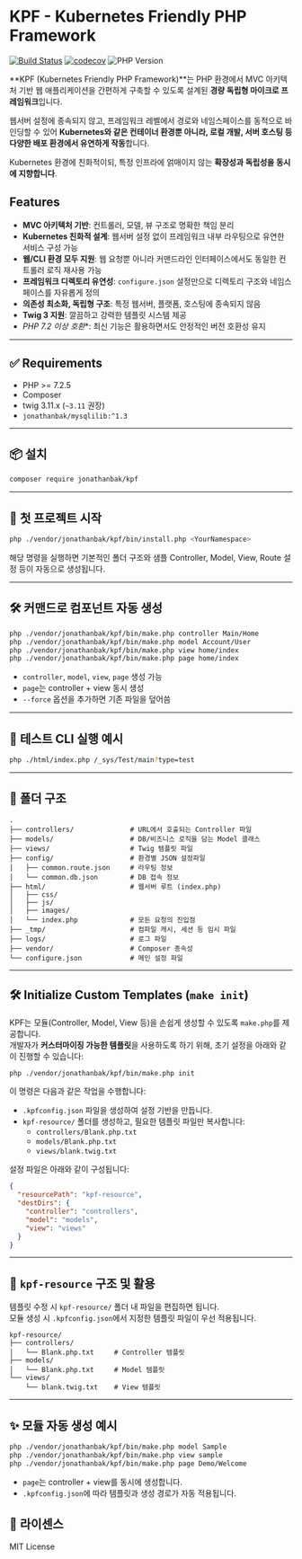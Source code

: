 # KPF - Kubernetes Friendly PHP Framework

[![Build Status](https://github.com/jonathanbak/mysqlilib/actions/workflows/test.yml/badge.svg)](https://github.com/jonathanbak/kpf/actions/workflows/test.yml)
[![codecov](https://codecov.io/gh/jonathanbak/mysqlilib/branch/master/graph/badge.svg)](https://codecov.io/gh/jonathanbak/kpf)
![PHP Version](https://img.shields.io/badge/php-7.2%20~%208.3-blue)

**KPF (Kubernetes Friendly PHP Framework)**는 PHP 환경에서 MVC 아키텍처 기반 웹 애플리케이션을 간편하게 구축할 수 있도록 설계된 **경량 독립형 마이크로 프레임워크**입니다.

웹서버 설정에 종속되지 않고, 프레임워크 레벨에서 경로와 네임스페이스를 동적으로 바인딩할 수 있어 **Kubernetes와 같은 컨테이너 환경뿐 아니라, 로컬 개발, 서버 호스팅 등 다양한 배포 환경에서 유연하게 작동**합니다.

Kubernetes 환경에 친화적이되, 특정 인프라에 얽매이지 않는 **확장성과 독립성을 동시에 지향합니다**.

## Features

- **MVC 아키텍처 기반**: 컨트롤러, 모델, 뷰 구조로 명확한 책임 분리
- **Kubernetes 친화적 설계**: 웹서버 설정 없이 프레임워크 내부 라우팅으로 유연한 서비스 구성 가능
- **웹/CLI 환경 모두 지원**: 웹 요청뿐 아니라 커맨드라인 인터페이스에서도 동일한 컨트롤러 로직 재사용 가능
- **프레임워크 디렉토리 유연성**: `configure.json` 설정만으로 디렉토리 구조와 네임스페이스를 자유롭게 정의
- **의존성 최소화, 독립형 구조**: 특정 웹서버, 플랫폼, 호스팅에 종속되지 않음
- **Twig 3 지원**: 깔끔하고 강력한 템플릿 시스템 제공
- *PHP 7.2 이상 호환**: 최신 기능은 활용하면서도 안정적인 버전 호환성 유지

---

## ✅ Requirements

- PHP >= 7.2.5
- Composer
- twig 3.11.x (`~3.11` 권장)
- `jonathanbak/mysqlilib:^1.3`

---

## 📦 설치

```bash
composer require jonathanbak/kpf
```

---

## 🚀 첫 프로젝트 시작

```bash
php ./vendor/jonathanbak/kpf/bin/install.php <YourNamespace>
```

해당 명령을 실행하면 기본적인 폴더 구조와 샘플 Controller, Model, View, Route 설정 등이 자동으로 생성됩니다.

---

## 🛠 커맨드로 컴포넌트 자동 생성

```bash
php ./vendor/jonathanbak/kpf/bin/make.php controller Main/Home
php ./vendor/jonathanbak/kpf/bin/make.php model Account/User
php ./vendor/jonathanbak/kpf/bin/make.php view home/index
php ./vendor/jonathanbak/kpf/bin/make.php page home/index
```

- `controller`, `model`, `view`, `page` 생성 가능
- `page`는 controller + view 동시 생성
- `--force` 옵션을 추가하면 기존 파일을 덮어씀

---

## 🧪 테스트 CLI 실행 예시

```bash
php ./html/index.php /_sys/Test/main?type=test
```

---

## 📂 폴더 구조

```
.
├── controllers/              # URL에서 호출되는 Controller 파일
├── models/                   # DB/비즈니스 로직을 담는 Model 클래스
├── views/                    # Twig 템플릿 파일
├── config/                   # 환경별 JSON 설정파일
│   ├── common.route.json     # 라우팅 정보
│   └── common.db.json        # DB 접속 정보
├── html/                     # 웹서버 루트 (index.php)
│   ├── css/
│   ├── js/
│   ├── images/
│   └── index.php             # 모든 요청의 진입점
├── _tmp/                     # 컴파일 캐시, 세션 등 임시 파일
├── logs/                     # 로그 파일
├── vendor/                   # Composer 종속성
└── configure.json            # 메인 설정 파일
```

---

## 🛠️ Initialize Custom Templates (`make init`)

KPF는 모듈(Controller, Model, View 등)을 손쉽게 생성할 수 있도록 `make.php`를 제공합니다.  
개발자가 **커스터마이징 가능한 템플릿**을 사용하도록 하기 위해, 초기 설정을 아래와 같이 진행할 수 있습니다:

```bash
php ./vendor/jonathanbak/kpf/bin/make.php init
```

이 명령은 다음과 같은 작업을 수행합니다:

- `.kpfconfig.json` 파일을 생성하여 설정 기반을 만듭니다.
- `kpf-resource/` 폴더를 생성하고, 필요한 템플릿 파일만 복사합니다:
    - `controllers/Blank.php.txt`
    - `models/Blank.php.txt`
    - `views/blank.twig.txt`

설정 파일은 아래와 같이 구성됩니다:

```json
{
  "resourcePath": "kpf-resource",
  "destDirs": {
    "controller": "controllers",
    "model": "models",
    "view": "views"
  }
}
```

---

## 📁 `kpf-resource` 구조 및 활용

템플릿 수정 시 `kpf-resource/` 폴더 내 파일을 편집하면 됩니다.  
모듈 생성 시 `.kpfconfig.json`에서 지정한 템플릿 파일이 우선 적용됩니다.

```
kpf-resource/
├── controllers/
│   └── Blank.php.txt     # Controller 템플릿
├── models/
│   └── Blank.php.txt     # Model 템플릿
└── views/
    └── blank.twig.txt    # View 템플릿
```

---

## ✨ 모듈 자동 생성 예시

```bash
php ./vendor/jonathanbak/kpf/bin/make.php model Sample
php ./vendor/jonathanbak/kpf/bin/make.php view sample
php ./vendor/jonathanbak/kpf/bin/make.php page Demo/Welcome
```

- `page`는 controller + view를 동시에 생성합니다.
- `.kpfconfig.json`에 따라 템플릿과 생성 경로가 자동 적용됩니다.

## 📝 라이센스

MIT License
